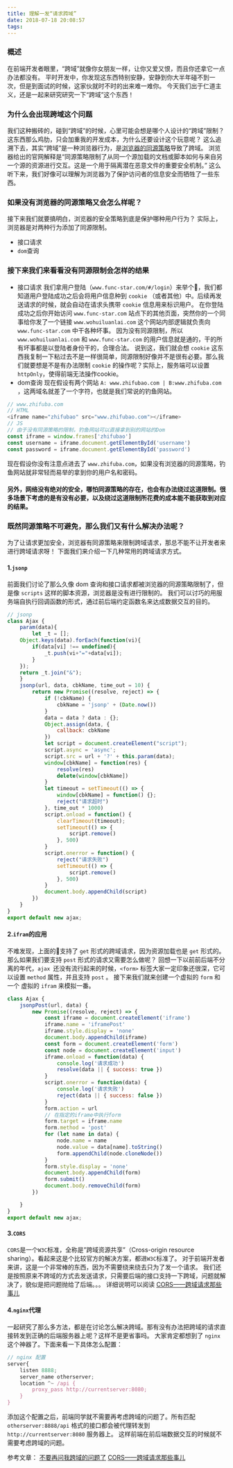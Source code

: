 ```yaml
---
title: 理解一发“请求跨域”
date: 2018-07-18 20:08:57
tags:
---
```


### 概述
在前端开发者眼里，“跨域”就像你女朋友一样，让你又爱又恨，而且你还拿它一点办法都没有。
平时开发中，你发现这东西特别安静，安静到你大半年碰不到一次，但是到面试的时候，这家伙就时不时的出来难一难你。
今天我们出于仁道主义，还是一起来研究研究一下“跨域”这个东西！

### 为什么会出现跨域这个问题
我们这种搬砖的，碰到“跨域”的时候，心里可能会想是哪个人设计的“跨域”限制？这东西那么鸡肋，只会加重我的开发成本，为什么还要设计这个玩意呢？
这么追溯下去，其实“跨域”是一种浏览器行为，是[浏览器的同源策略](https://developer.mozilla.org/zh-CN/docs/Web/Security/Same-origin_policy)导致了跨域。
浏览器给出的官网解释是“同源策略限制了从同一个源加载的文档或脚本如何与来自另一个源的资源进行交互。这是一个用于隔离潜在恶意文件的重要安全机制。”
这么听下来，我们好像可以理解为浏览器为了保护访问者的信息安全而牺牲了一些东西。

### 如果没有浏览器的同源策略又会怎么样呢？
接下来我们就要搞明白，浏览器的安全策略到底是保护哪种用户行为？
实际上，浏览器是对两种行为添加了同源限制。
- 接口请求
- `dom`查询

### 接下来我们来看看没有同源限制会怎样的结果
- 接口请求
我们拿用户登陆（`www.func-star.com/#/login`）来举个🌰，我们都知道用户登陆成功之后会将用户信息种到 `cookie` （或者其他）中。后续再发送请求的时候，就会自动在请求头携带 `cookie` 信息用来标识用户。
在你登陆成功之后你开始访问 `www.func-star.com` 站点下的其他页面，突然你的一个同事给你发了一个链接 `www.wohuiluanlai.com` 这个网站内部逻辑就负责向 `www.func-star.com` 中干各种坏事。
因为没有同源限制，所以 `www.wohuiluanlai.com` 和 `www.func-star.com` 的用户信息就是通的，干的所有坏事都是以登陆者身份干的，合理合法。
说到这，我们就会想 `cookie` 这东西我复制一下粘过去不是一样很简单，同源限制好像并不是很有必要。那么我们就要想是不是有办法限制 `cookie` 的操作呢？实际上，服务端可以设置 `httpOnly`，使得前端无法操作cookie。
- dom查询
现在假设有两个网站 `A: www.zhifubao.com | B:www.zhifuba.com` ，这两域名就差了一个字符，也就是我们常说的钓鱼网站。

```js
// www.zhifuba.com
// HTML
<iframe name="zhifubao" src="www.zhifubao.com"></iframe>
// JS
// 由于没有同源策略的限制，钓鱼网站可以直接拿到别的网站的Dom
const iframe = window.frames['zhifubao']
const username = iframe.document.getElementById('username')
const password = iframe.document.getElementById('password')
```
现在假设你没有注意点进去了 `www.zhifuba.com`，如果没有浏览器的同源策略，钓鱼网站就非常轻而易举的拿到你的用户名和密码。

#### 另外，网络没有绝对的安全，哪怕同源策略的存在，也会有办法绕过这道限制。很多场景下考虑的是有没有必要，以及绕过这道限制所花费的成本能不能获取到对应的结果。

### 既然同源策略不可避免，那么我们又有什么解决办法呢？

为了让请求更加安全，浏览器有同源策略来限制跨域请求，那总不能不让开发者来进行跨域请求呀！
下面我们来介绍一下几种常用的跨域请求方式。

#### 1.`jsonp`
前面我们讨论了那么久像 dom 查询和接口请求都被浏览器的同源策略限制了，但是像 `scripts` 这样的脚本资源，浏览器是没有进行限制的。
我们可以讨巧的用服务端自执行回调函数的形式，通过前后端约定函数名来达成数据交互的目的。
```js
// jsonp
class Ajax {
    param(data){
        let _t = [];
	Object.keys(data).forEach(function(vi){
		if(data[vi] !== undefined){
			_t.push(vi+"="+data[vi]);
		}
	});
	return _t.join("&");
    }
    jsonp(url, data, cbkName, time_out = 10) {
        return new Promise((resolve, reject) => {
            if (!cbkName) {
                cbkName = 'jsonp' + (Date.now())
            }
            data = data ? data : {};
            Object.assign(data, {
                callback: cbkName
            })
            let script = document.createElement("script");
            script.async = 'async';
            script.src = url + '?' + this.param(data);
            window[cbkName] = function(res) {
                resolve(res)
                delete(window[cbkName])
            }
            let timeout = setTimeout(() => {
                window[cbkName] = function() {};
                reject("请求超时")
            }, time_out * 1000)
            script.onload = function() {
                clearTimeout(timeout);
                setTimeout(() => {
                    script.remove()
                }, 500)
            }
            script.onerror = function() {
                reject("请求失败")
                setTimeout(() => {
                    script.remove()
                }, 500)
            }
            document.body.appendChild(script)
        })
    }
}
export default new ajax;
```

#### 2.`ifram`的应用
不难发现，上面的🌰支持了 `get` 形式的跨域请求，因为资源加载也是 `get` 形式的。
那么如果我们要支持 `post` 形式的请求又需要怎么做呢？
回想一下以前前后端不分离的年代，`ajax `还没有流行起来的时候，`<form>` 标签大家一定印象还很深，它可以设置 `method` 属性，并且支持 `post` 。
接下来我们就来创建一个虚拟的 `form` 和一个 虚拟的 `ifram` 来模拟一番。

```js
class Ajax {
    jsonpPost(url, data) {
        new Promise((resolve, reject) => {
            const iframe = document.createElement('iframe')
            iframe.name = 'iframePost'
            iframe.style.display = 'none'
            document.body.appendChild(iframe)
            const form = document.createElement('form')
            const node = document.createElement('input')
            iframe.onload = function(data) {
                console.log('请求成功')
                resolve(data || { success: true })
            }
            script.onerror = function(data) {
                console.log('请求失败')
                reject(data || { success: false })
            }
            form.action = url
            // 在指定的iframe中执行form
            form.target = iframe.name
            form.method = 'post'
            for (let name in data) {
                node.name = name
                node.value = data[name].toString()
                form.appendChild(node.cloneNode())
            }
            form.style.display = 'none'
            document.body.appendChild(form)
            form.submit()
            document.body.removeChild(form)
        })

    }
}
export default new ajax;
```

#### 3.`CORS`
`CORS`是一个`W3C`标准，全称是”跨域资源共享”（Cross-origin resource sharing）。看起来这是个比较官方的解决方案，都进`W3C`标准了。
对于前端开发者来讲，这是一个非常棒的东西，因为不需要绕来绕去只为了发一个请求。
我们还是按照原来不跨域的方式去发送请求，只需要后端的接口支持一下跨域，问题就解决了，貌似是把问题抛给了后端。。。
详细说明可以阅读 [CORS——跨域请求那些事儿](https://blog.csdn.net/u014344668/article/details/54948546)

#### 4.`nginx`代理
一起研究了那么多方法，都是在讨论怎么解决跨域。那有没有办法把跨域的请求直接转发到正确的后端服务器上呢？这样不是更省事吗。
大家肯定都想到了 `nginx` 这个神器了。下面来看一下具体怎么配置：

```js
// nginx 配置
server{
    listen 8888;
    server_name otherserver;
    location ^~ /api {
        proxy_pass http://currentserver:8080;
    }
}
```
添加这个配置之后，前端同学就不需要再考虑跨域的问题了。所有匹配 `otherserver:8888/api` 格式的接口都会被代理转发到 `http://currentserver:8080` 服务器上。
这样前端在前后端数据交互的时候就不需要考虑跨域的问题。



参考文章：
[不要再问我跨域的问题了](http://web.jobbole.com/94928/)
[CORS——跨域请求那些事儿](https://blog.csdn.net/u014344668/article/details/54948546)
